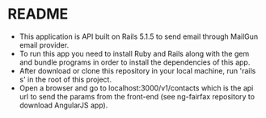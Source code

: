 # README

- This application is API built on Rails 5.1.5 to send email through MailGun email provider.
- To run this app you need to install Ruby and Rails along with the gem and bundle programs in order to install the dependencies of this app.
- After download or clone this repository in your local machine, run 'rails s' in the root of this project.
- Open a browser and go to localhost:3000/v1/contacts which is the api url to send the params from the front-end (see ng-fairfax repository to download AngularJS app).

